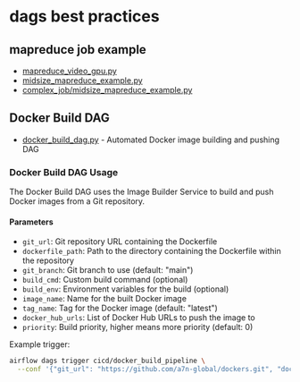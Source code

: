 # dags best practices


## mapreduce job example

- [mapreduce_video_gpu.py](mapreduce/mapreduce_video_gpu.py)
- [midsize_mapreduce_example.py](mapreduce/midsize_mapreduce_example.py)
- [complex_job/midsize_mapreduce_example.py](mapreduce/complex_job/midsize_mapreduce_example.py)

## Docker Build DAG

- [docker_build_dag.py](docker_build_dag.py) - Automated Docker image building and pushing DAG

### Docker Build DAG Usage

The Docker Build DAG uses the Image Builder Service to build and push Docker images from a Git repository.

#### Parameters

- `git_url`: Git repository URL containing the Dockerfile
- `dockerfile_path`: Path to the directory containing the Dockerfile within the repository
- `git_branch`: Git branch to use (default: "main")
- `build_cmd`: Custom build command (optional)
- `build_env`: Environment variables for the build (optional)
- `image_name`: Name for the built Docker image
- `tag_name`: Tag for the Docker image (default: "latest")
- `docker_hub_urls`: List of Docker Hub URLs to push the image to
- `priority`: Build priority, higher means more priority (default: 0)

Example trigger:
```bash
airflow dags trigger cicd/docker_build_pipeline \
  --conf '{"git_url": "https://github.com/a7n-global/dockers.git", "dockerfile_path": "helloworld", "image_name": "hub.anuttacon.com/infra/helloworld", "tag_name": "v1.0"}'
```
